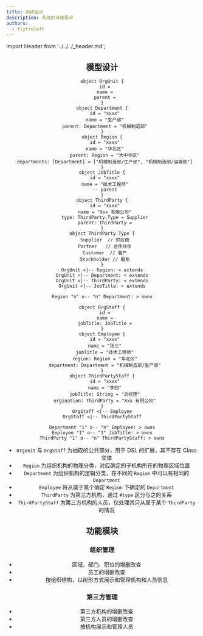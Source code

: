 ```yaml
---
title: 系统设计
description: 系统的详细设计
authors:
  - flytreleft
---
```


import Header from '../../../\_header.md';

<Header />

## 模型设计

<!-- https://plantuml.com/object-diagram -->
```plantuml
object OrgUnit {
  id =
  name =
  parent =
}
object Department {
  id = "xxxx"
  name = "生产部"
  parent: Department = "机械制造部"
}
object Region {
  id = "xxxx"
  name = "华北区"
  parent: Region = "大中华区"
  departments: [Department] = ["机械制造部/生产部", "机械制造部/运输部"]
}
object JobTitle {
  id = "xxxx"
  name = "技术工程师"
  -- parent
}
object ThirdParty {
  id = "xxxx"
  name = "Xxx 有限公司"
  type: ThirdParty.Type = Supplier
  parent: ThirdParty =
}
object ThirdParty.Type {
  Supplier  // 供应商
  Partner   // 合作伙伴
  Customer  // 客户
  Stockholder // 股东
}
OrgUnit <|-- Region: < extends
OrgUnit <|-- Department: < extends
OrgUnit <|-- ThirdParty: < extends
OrgUnit <|-- JobTitle: < extends

Region "n" o-- "n" Department: > owns

object OrgStaff {
  id =
  name =
  jobTitle: JobTitle =
}
object Employee {
  id = "xxxx"
  name = "张三"
  jobTitle = "技术工程师"
  region: Region = "华北区"
  department: Department = "机械制造部/生产部"
}
object ThirdPartyStaff {
  id = "xxxx"
  name = "李四"
  jobTitle: String = "总经理"
  orgination: ThirdParty = "Xxx 有限公司"
}
OrgStaff <|-- Employee
OrgStaff <|-- ThirdPartyStaff

Department "1" o-- "n" Employee: > owns
Employee "1" o-- "1" JobTitle: > owns
ThirdParty "1" o-- "n" ThirdPartyStaff: > owns
```

- `OrgUnit` 与 `OrgStaff` 为抽取的公共部分，用于 DSL 的扩展，其不存在 Class 实体
- `Region` 为组织机构的物理分类，对应确定的子机构所在的物理区域位置
- `Department` 为组织机构的逻辑分类，在不同的 `Region` 中可以有相同的 `Department`
- `Employee` 将从属于某个确定 `Region` 下确定的 `Department`
- `ThirdParty` 为第三方机构，通过 `#type` 区分与之的关系
- `ThirdPartyStaff` 为第三方机构的人员，仅处理其只从属于某个 `ThirdParty` 的情况

## 功能模块

### 组织管理

- 区域、部门、职位的增删改查
- 员工的增删改查
- 按组织结构，以树形方式展示和管理机构和人员信息

### 第三方管理

- 第三方机构的增删改查
- 第三方人员的增删改查
- 按机构展示和管理人员
